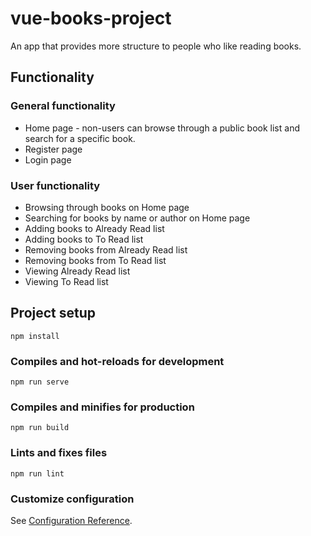 # vue-books-project
An app that provides more structure to people who like reading books. 


## Functionality

### General functionality
- Home page - non-users can browse through a public book list and search for a specific book.
- Register page
- Login page


### User functionality
- Browsing through books on Home page
- Searching for books by name or author on Home page
- Adding books to Already Read list
- Adding books to To Read list
- Removing books from Already Read list
- Removing books from To Read list
- Viewing Already Read list
- Viewing To Read list




## Project setup
```
npm install
```

### Compiles and hot-reloads for development
```
npm run serve
```

### Compiles and minifies for production
```
npm run build
```

### Lints and fixes files
```
npm run lint
```

### Customize configuration
See [Configuration Reference](https://cli.vuejs.org/config/).
